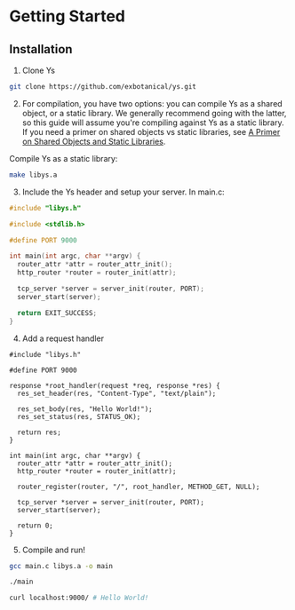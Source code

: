 # Getting Started

## Installation

1. Clone Ys

```sh [git]
git clone https://github.com/exbotanical/ys.git
```

2. For compilation, you have two options: you can compile Ys as a shared object, or a static library. We generally recommend going with the latter, so this guide will assume you're compiling against Ys as a static library. If you need a primer on shared objects vs static libraries, see [A Primer on Shared Objects and Static Libraries](./shared-vs-static.md).

Compile Ys as a static library:
```sh [gcc]
make libys.a
```

3. Include the Ys header and setup your server. In main.c:

```c
#include "libys.h"

#include <stdlib.h>

#define PORT 9000

int main(int argc, char **argv) {
  router_attr *attr = router_attr_init();
  http_router *router = router_init(attr);

  tcp_server *server = server_init(router, PORT);
  server_start(server);

  return EXIT_SUCCESS;
}
```

4. Add a request handler

```c{7-14,20}
#include "libys.h"

#define PORT 9000

response *root_handler(request *req, response *res) {
  res_set_header(res, "Content-Type", "text/plain");

  res_set_body(res, "Hello World!");
  res_set_status(res, STATUS_OK);

  return res;
}

int main(int argc, char **argv) {
  router_attr *attr = router_attr_init();
  http_router *router = router_init(attr);

  router_register(router, "/", root_handler, METHOD_GET, NULL);

  tcp_server *server = server_init(router, PORT);
  server_start(server);

  return 0;
}
```

5. Compile and run!

```sh
gcc main.c libys.a -o main

./main

curl localhost:9000/ # Hello World!
```
